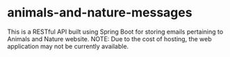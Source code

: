 # animals-and-nature-messages

This is a RESTful API built using Spring Boot for storing emails pertaining to Animals and Nature website.  NOTE:  Due to the cost of hosting, the web application may not be currently available.
